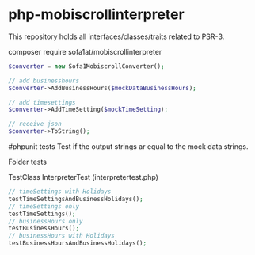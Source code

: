 # php-mobiscrollinterpreter

This repository holds all interfaces/classes/traits related to PSR-3.

composer require sofa1at/mobiscrollinterpreter

````php
$converter = new Sofa1MobiscrollConverter();

// add businesshours
$converter->AddBusinessHours($mockDataBusinessHours);

// add timesettings
$converter->AddTimeSetting($mockTimeSetting);

// receive json
$converter->ToString();
````

#phpunit tests
Test if the output strings ar equal to the mock data strings.

Folder tests

TestClass InterpreterTest (interpretertest.php)

````php
// timeSettings with Holidays 
testTimeSettingsAndBusinessHolidays();
// timeSettings only
testTimeSettings();
// businessHours only
testBusinessHours();
// businessHours with Holidays
testBusinessHoursAndBusinessHolidays();
````
